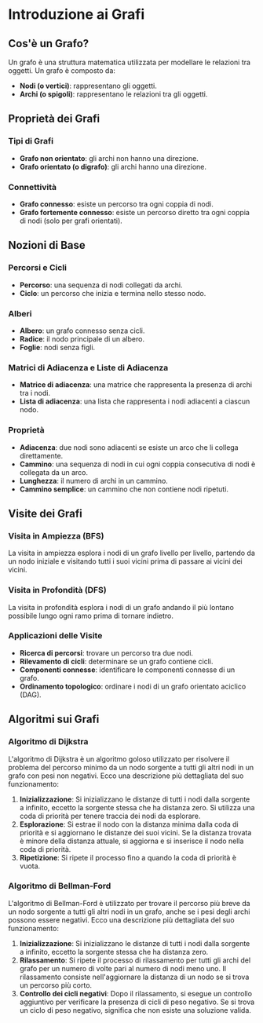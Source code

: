 # Introduzione ai Grafi

## Cos'è un Grafo?

Un grafo è una struttura matematica utilizzata per modellare le relazioni tra oggetti. Un grafo è composto da:

- **Nodi (o vertici)**: rappresentano gli oggetti.
- **Archi (o spigoli)**: rappresentano le relazioni tra gli oggetti.

## Proprietà dei Grafi

### Tipi di Grafi

- **Grafo non orientato**: gli archi non hanno una direzione.
- **Grafo orientato (o digrafo)**: gli archi hanno una direzione.

### Connettività

- **Grafo connesso**: esiste un percorso tra ogni coppia di nodi.
- **Grafo fortemente connesso**: esiste un percorso diretto tra ogni coppia di nodi (solo per grafi orientati).

## Nozioni di Base

### Percorsi e Cicli

- **Percorso**: una sequenza di nodi collegati da archi.
- **Ciclo**: un percorso che inizia e termina nello stesso nodo.

### Alberi

- **Albero**: un grafo connesso senza cicli.
- **Radice**: il nodo principale di un albero.
- **Foglie**: nodi senza figli.

### Matrici di Adiacenza e Liste di Adiacenza

- **Matrice di adiacenza**: una matrice che rappresenta la presenza di archi tra i nodi.
- **Lista di adiacenza**: una lista che rappresenta i nodi adiacenti a ciascun nodo.

### Proprietà

- **Adiacenza**: due nodi sono adiacenti se esiste un arco che li collega direttamente.
- **Cammino**: una sequenza di nodi in cui ogni coppia consecutiva di nodi è collegata da un arco.
- **Lunghezza**: il numero di archi in un cammino.
- **Cammino semplice**: un cammino che non contiene nodi ripetuti.

## Visite dei Grafi

### Visita in Ampiezza (BFS)

La visita in ampiezza esplora i nodi di un grafo livello per livello, partendo da un nodo iniziale e visitando tutti i suoi vicini prima di passare ai vicini dei vicini.

### Visita in Profondità (DFS)

La visita in profondità esplora i nodi di un grafo andando il più lontano possibile lungo ogni ramo prima di tornare indietro.

### Applicazioni delle Visite

- **Ricerca di percorsi**: trovare un percorso tra due nodi.
- **Rilevamento di cicli**: determinare se un grafo contiene cicli.
- **Componenti connesse**: identificare le componenti connesse di un grafo.
- **Ordinamento topologico**: ordinare i nodi di un grafo orientato aciclico (DAG).

## Algoritmi sui Grafi
### Algoritmo di Dijkstra

L'algoritmo di Dijkstra è un algoritmo goloso utilizzato per risolvere il problema del percorso minimo da un nodo sorgente a tutti gli altri nodi in un grafo con pesi non negativi. Ecco una descrizione più dettagliata del suo funzionamento:

1. **Inizializzazione**: Si inizializzano le distanze di tutti i nodi dalla sorgente a infinito, eccetto la sorgente stessa che ha distanza zero. Si utilizza una coda di priorità per tenere traccia dei nodi da esplorare.
2. **Esplorazione**: Si estrae il nodo con la distanza minima dalla coda di priorità e si aggiornano le distanze dei suoi vicini. Se la distanza trovata è minore della distanza attuale, si aggiorna e si inserisce il nodo nella coda di priorità.
3. **Ripetizione**: Si ripete il processo fino a quando la coda di priorità è vuota.

### Algoritmo di Bellman-Ford

L'algoritmo di Bellman-Ford è utilizzato per trovare il percorso più breve da un nodo sorgente a tutti gli altri nodi in un grafo, anche se i pesi degli archi possono essere negativi. Ecco una descrizione più dettagliata del suo funzionamento:

1. **Inizializzazione**: Si inizializzano le distanze di tutti i nodi dalla sorgente a infinito, eccetto la sorgente stessa che ha distanza zero.
2. **Rilassamento**: Si ripete il processo di rilassamento per tutti gli archi del grafo per un numero di volte pari al numero di nodi meno uno. Il rilassamento consiste nell'aggiornare la distanza di un nodo se si trova un percorso più corto.
3. **Controllo dei cicli negativi**: Dopo il rilassamento, si esegue un controllo aggiuntivo per verificare la presenza di cicli di peso negativo. Se si trova un ciclo di peso negativo, significa che non esiste una soluzione valida.
